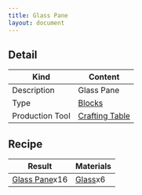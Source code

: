 ```yaml
---
title: Glass Pane
layout: document
---
```

## Detail

|Kind|Content|
|---|---|
|Description|Glass Pane|
|Type|[Blocks](Blocks)|
|Production Tool|[Crafting Table](Crafting_Table)|

## Recipe

|Result|Materials|
|---|---|
|[Glass Pane](Glass_Pane)x16|[Glass](Glass)x6|

